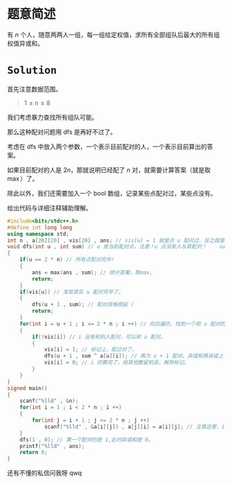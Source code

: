 # 题意简述
有 $n$ 个人，随意两两人一组，每一组给定权值，求所有全部组队后最大的所有组权值异或和。
# $\texttt{Solution}$
首先注意数据范围。

> $1 \leq n \leq 8$

我们考虑暴力查找所有组队可能。

那么这种配对问题用 dfs 是再好不过了。

考虑在 dfs 中放入两个参数，一个表示目前配对的人，一个表示目前算出的答案。

如果目前配对的人是 $2n$，那就说明已经配了 $n$ 对，就需要计算答案（就是取 $\max$）了。

除此以外，我们还需要加入一个 bool 数组，记录某些点配对过，某些点没有。

给出代码与详细注释辅助理解。

```cpp
#include<bits/stdc++.h>
#define int long long
using namespace std;
int n , a[20][20] , vis[20] , ans; // vis[u] = 1 就是点 u 配对过，反之就是没有。 ans 是用来统计答案的（取max）
void dfs(int u , int sum) // u 是当前配对点，注意！u 点没有人与其配对！    sum 是目前异或和。
{
	if(u == 2 * n) // 所有点配对完毕!
	{
		ans = max(ans , sum); // 统计答案。取max。
		return;
	}
	if(vis[u]) // 发现其实 u 配对完毕了。
	{
		dfs(u + 1 , sum); // 配对资格顺延（
		return;
	}
	for(int i = u + 1 ; i <= 2 * n ; i ++) // 向后遍历，找到一个和 u 配对的数 i。
	{
		if(!vis[i]) // i 没有和别人配对，可以和 u 配对。
		{
			vis[i] = 1; // 标记上，配过对了。
			dfs(u + 1 , sum ^ a[u][i]); // 再为 u + 1 配对。异或和再异或上 (u , i) 配对的权值。
			vis[i] = 0; // i 的算完了，给其他数留机会，解除标记。
		}
	}
}
signed main()
{
	scanf("%lld" , &n);
	for(int i = 1 ; i < 2 * n ; i ++)
	{
		for(int j = i + 1 ; j <= 2 * n ; j ++)
			scanf("%lld" , &a[i][j]) , a[j][i] = a[i][j]; // 注意这里，i 和 j 的配对权值与 j 和 i 的配对权值是一样的。
	}
	dfs(1 , 0); // 第一个配对的是 1,此时异或和是 0。
	printf("%lld" , ans);
	return 0;
}
```

还有不懂的私信问我呀 qwq